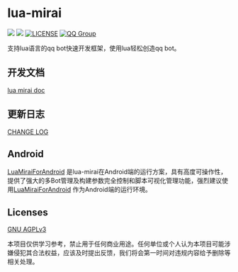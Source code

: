 # lua-mirai

[![](https://www.jitpack.io/v/only52607/lua-mirai.svg)](https://www.jitpack.io/#only52607/lua-mirai)
[![](https://jitci.com/gh/only52607/lua-mirai/svg)](https://jitci.com/gh/only52607/lua-mirai)
[![LICENSE](https://img.shields.io/github/license/only52607/lua-mirai)](https://github.com/only52607/lua-mirai)
[![QQ Group](https://img.shields.io/badge/QQ%20Group-120408574-12B7F5?logo=tencent-qq)](https://jq.qq.com/?_wv=1027&k=6ab9dMlS)

支持lua语言的qq bot快速开发框架，使用lua轻松创造qq bot。

## 开发文档

[lua mirai doc](https://only52607.github.io/lua-mirai/)

## 更新日志

[CHANGE LOG](/changelog.md)

## Android

[LuaMiraiForAndroid](https://github.com/only52607/LuaMiraiForAndroid)
是lua-mirai在Android端的运行方案，具有高度可操作性，提供了强大的多Bot管理及构建参数完全控制和脚本可视化管理功能，强烈建议使用[LuaMiraiForAndroid](https://github.com/only52607/LuaMiraiForAndroid)
作为Android端的运行环境。

## Licenses

[GNU AGPLv3](https://choosealicense.com/licenses/agpl-3.0/)

本项目仅供学习参考，禁止用于任何商业用途。任何单位或个人认为本项目可能涉嫌侵犯其合法权益，应该及时提出反馈，我们将会第一时间对违规内容给予删除等相关处理。

